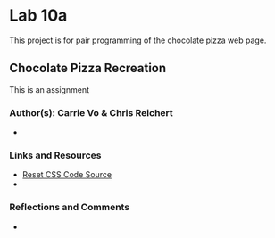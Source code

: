 # Lab 10a

This project is for pair programming of the chocolate pizza web page.

## Chocolate Pizza Recreation

This is an assignment

### Author(s): Carrie Vo & Chris Reichert 
* 


### Links and Resources
* [Reset CSS Code Source](https://meyerweb.com/eric/tools/css/reset/)
* 

### Reflections and Comments
* 
